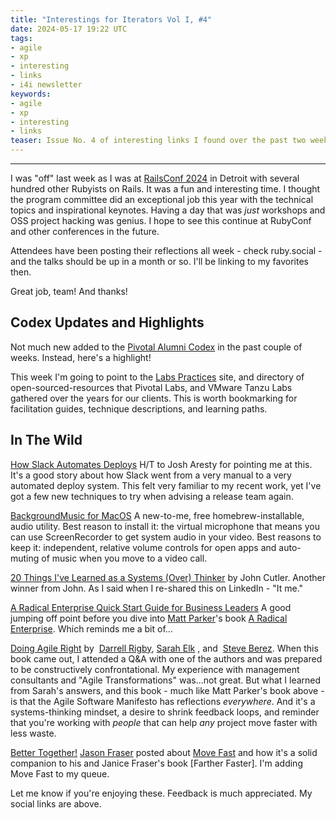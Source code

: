 ```yaml
---
title: "Interestings for Iterators Vol I, #4"
date: 2024-05-17 19:22 UTC
tags:
- agile
- xp
- interesting
- links
- i4i newsletter
keywords:
- agile
- xp
- interesting
- links
teaser: Issue No. 4 of interesting links I found over the past two weeks
---
```

---
[rc24]: https://railsconf.org
[codex]: https://alumni-codex.github.io
[lp]: https://labspractices.com/
[slack]: https://www.linkedin.com/pulse/how-slack-automates-deploys-abi-noda-oikrc/
[bg]: https://github.com/kyleneideck/BackgroundMusic
[guide]: https://itrevolution.com/articles/a-radical-enterprise-quick-start-guide-for-business-leaders/
[mp]: https://www.linkedin.com/in/matt-k-parker/
[mp-book]: https://itrevolution.com/product/a-radical-enterprise/
[dar]: https://a.co/d/69ePbbz
[jf]: https://www.linkedin.com/in/jasonfraser/
[mf]: https://a.co/d/aUrrJ3j
[bt]: https://www.linkedin.com/posts/jasonfraser_successjourney-leadership-innovation-activity-7195785081901207555-5QYb
[cutler]: https://www.linkedin.com/posts/johnpcutler_20-systems-over-thinker-tips-ugcPost-7196375101116710913-ZCzm/


I was "off" last week as I was at [RailsConf 2024][rc24] in Detroit with several hundred other Rubyists on Rails. It was a fun and interesting time. I thought the program committee did an exceptional job this year with the technical topics and inspirational keynotes. Having a day that was _just_ workshops and OSS project hacking was genius. I hope to see this continue at RubyConf and other conferences in the future.

Attendees have been posting their reflections all week - check ruby.social - and the talks should be up in a month or so. I'll be linking to my favorites then.

Great job, team! And thanks!

## Codex Updates and Highlights

Not much new added to the [Pivotal Alumni Codex][codex] in the past couple of weeks. Instead, here's a highlight!

This week I'm going to point to the [Labs Practices][lp] site, and directory of open-sourced-resources that Pivotal Labs, and VMware Tanzu Labs gathered over the years for our clients. This is worth bookmarking for facilitation guides, technique descriptions, and learning paths.

## In The Wild

[How Slack Automates Deploys][slack] H/T to Josh Aresty for pointing me at this. It's a good story about how Slack went from a very manual to a very automated deploy system. This felt very familiar to my recent work, yet I've got a few new techniques to try when advising a release team again.

[BackgroundMusic for MacOS][bg] A new-to-me, free homebrew-installable, audio utility. Best reason to install it: the virtual microphone that means you can use ScreenRecorder to get system audio in your video. Best reasons to keep it: independent, relative volume controls for open apps and auto-muting of music when you move to a video call.

[20 Things I've Learned as a Systems (Over) Thinker][cutler] by John Cutler. Another winner from John. As I said when I re-shared this on LinkedIn - "It me."

[A Radical Enterprise Quick Start Guide for Business Leaders][guide] A good jumping off point before you dive into [Matt Parker][mp]'s book [A Radical Enterprise][mp-book]. Which reminds me a bit of...

[Doing Agile Right][dar] by  [Darrell Rigby](https://www.amazon.com/Darrell-Rigby/e/B0025BULBU/ref=dp_byline_cont_ebooks_1), [Sarah Elk](https://www.amazon.com/Sarah-Elk/e/B083RYLPXB/ref=dp_byline_cont_ebooks_2) , and  [Steve Berez](https://www.amazon.com/Steve-Berez/e/B083P2WPQN/ref=dp_byline_cont_ebooks_3). When this book came out, I attended a Q&A with one of the authors and was prepared to be constructively confrontational. My experience with management consultants and "Agile Transformations" was...not great. But what I learned from Sarah's answers, and this book - much like Matt Parker's book above - is that the Agile Software Manifesto has reflections _everywhere_. And it's a systems-thinking mindset, a desire to shrink feedback loops, and reminder that you're working with _people_ that can help _any_ project move faster with less waste.

[Better Together!][bt]  [Jason Fraser][jf] posted about [Move Fast][mf] and how it's a solid companion to his and Janice Fraser's book [Farther Faster]. I'm adding Move Fast to my queue.

Let me know if you're enjoying these. Feedback is much appreciated. My social links are above.